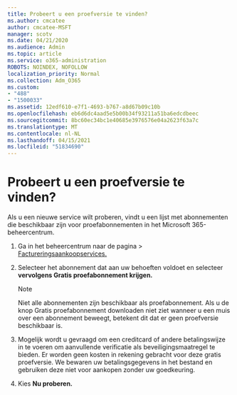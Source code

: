 ```yaml
---
title: Probeert u een proefversie te vinden?
ms.author: cmcatee
author: cmcatee-MSFT
manager: scotv
ms.date: 04/21/2020
ms.audience: Admin
ms.topic: article
ms.service: o365-administration
ROBOTS: NOINDEX, NOFOLLOW
localization_priority: Normal
ms.collection: Adm_O365
ms.custom:
- "488"
- "1500033"
ms.assetid: 12edf610-e7f1-4693-b767-a8d67b09c10b
ms.openlocfilehash: eb6d6dc4aad5e5b00b34f93211a51ba6edcdbeec
ms.sourcegitcommit: 8bc60ec34bc1e40685e3976576e04a2623f63a7c
ms.translationtype: MT
ms.contentlocale: nl-NL
ms.lasthandoff: 04/15/2021
ms.locfileid: "51834690"
---
```

# <a name="trying-to-find-a-trial"></a>Probeert u een proefversie te vinden?

Als u een nieuwe service wilt proberen, vindt u een lijst met abonnementen die beschikbaar zijn voor proefabonnementen in het Microsoft 365-beheercentrum.
  
1. Ga in het beheercentrum naar de pagina  \> [Factureringsaankoopservices.](https://go.microsoft.com/fwlink/p/?linkid=868433)

2. Selecteer het abonnement dat aan uw behoeften voldoet en selecteer **vervolgens Gratis proefabonnement krijgen.**

    > [!NOTE]
    > Niet alle abonnementen zijn beschikbaar als proefabonnement. Als u de knop  Gratis proefabonnement downloaden niet ziet wanneer u een muis over een abonnement beweegt, betekent dit dat er geen proefversie beschikbaar is.
  
3. Mogelijk wordt u gevraagd om een creditcard of andere betalingswijze in te voeren om aanvullende verificatie als beveiligingsmaatregel te bieden. Er worden geen kosten in rekening gebracht voor deze gratis proefversie. We bewaren uw betalingsgegevens in het bestand en gebruiken deze niet voor aankopen zonder uw goedkeuring.

4. Kies **Nu proberen.**